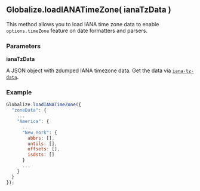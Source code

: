 ## Globalize.loadIANATimeZone( ianaTzData )

This method allows you to load IANA time zone data to enable `options.timeZone`
feature on date formatters and parsers.

### Parameters

**ianaTzData**

A JSON object with zdumped IANA timezone data. Get the data via
[`iana-tz-data`](https://github.com/rxaviers/iana-tz-data).

### Example

```javascript
Globalize.loadIANATimeZone({
  "zoneData": {
    ...
    "America": {
      ...
      "New_York": {
        abbrs: [],
        untils: [],
        offsets: [],
        isdsts: []
      }
      ...
    }
  }
});
```
